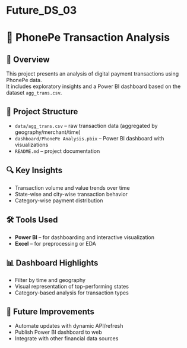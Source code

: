 # Future_DS_03
# 📱 PhonePe Transaction Analysis

## 📌 Overview
This project presents an analysis of digital payment transactions using PhonePe data.  
It includes exploratory insights and a Power BI dashboard based on the dataset `agg_trans.csv`.

## 📂 Project Structure

- `data/agg_trans.csv` – raw transaction data (aggregated by geography/merchant/time)
- `dashboard/PhonePe Analysis.pbix` – Power BI dashboard with visualizations
- `README.md` – project documentation

## 🔍 Key Insights
- Transaction volume and value trends over time
- State-wise and city-wise transaction behavior
- Category-wise payment distribution

## 🛠 Tools Used
- **Power BI** – for dashboarding and interactive visualization
- **Excel** – for preprocessing or EDA

## 📊 Dashboard Highlights
- Filter by time and geography
- Visual representation of top-performing states
- Category-based analysis for transaction types

## 🔗 Future Improvements
- Automate updates with dynamic API/refresh
- Publish Power BI dashboard to web
- Integrate with other financial data sources
